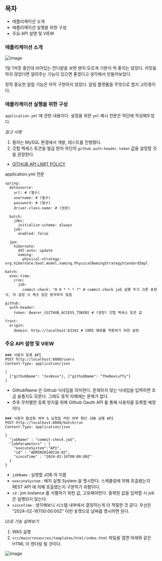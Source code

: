 ## 목차

- 애플리케이션 소개
- 애플리케이션 실행을 위한 구성
- 주요 API 설명 및 VIEW 


### 애플리케이션 소개

![image](https://github.com/JxxHxxx/ca/assets/87173870/79ea2de7-f0a7-4227-93cb-a9691f8306ed)

1일 1커밋 중인데 비어있는 잔디밭을 보면 왠지 모르게 기분이 썩 좋지는 않았다. 커밋을 하지 않았다면 알려주는 기능이 있으면 좋겠다고 생각해서 만들어보았다.   


      
정작 중요한 알림 기능은 아직 구현하지 않았다. 알림 플랫폼을 무엇으로 할지 고민중이다. 


### 애플리케이션 실행을 위한 구성

`application.yml` 에 관한 내용이다. 설정을 위한 `yml` 예시 전문은 하단에 작성해두었다.

*참고 사항*
1. 필자는 MySQL 환경에서 개발, 테스트를 진행했다.
2. 깃헙 엑세스 토큰을 발급 받아 하단의 `github.auth-header.token` 값을 설정할 것을 권장한다.
  - [GITHUB API LIMIT POLICY](https://github.com/JxxHxxx/ca/blob/master/src/main/resources/document/github-api.md)

application.yml 전문

```
spring:
  datasource:
    url: # (필수)
    username: # (필수)
    password: # (필수)
    driver-class-name: # (권장)

  batch:
    jdbc:
      initialize-schema: always
    job:
      enabled: false

  jpa:
    hibernate:
      ddl-auto: update
      naming:
        physical-strategy: org.hibernate.boot.model.naming.PhysicalNamingStrategyStandardImpl

batch:
  exec-time:
    cron:
      job:
        commit-check: "0 0 * * * ?" # commit-check job 실행 주기 크론 표현식, 미 설정 시 쿼츠 잡은 동작하지 않음

github:
  auth-header:
    token: Bearer_{GITHUB_ACCESS_TOKEN} # (권장) 깃헙 엑세스 토큰 값

front:
  origin:
    domain: http://localhost:63342 # CORS 예외를 적용하기 위한 설정
```


### 주요 API 설명 및 VIEW 

```
### 사용자 등록 API
POST http://localhost:8080/users
Content-Type: application/json

[
  {"githubName": "JxxHxxx"}, {"githubName": "TheDevLuffy"}
]
```
- GithubName 은 Github 닉네임을 의미한다. 존재하지 않는 닉네임을 입력하면 조금 슬플지도 모른다. 그래도 동작 자체에는 문제가 없다.
- 추후 무차별한 등록 방지를 위해 Github Oauth API 를 통해 사용자를 등록할 예정이다.


```
### 사용자 활성화 여부 & 요청일 커밋 여부 확인 JOB 실행 API
POST http://localhost:8080/batch/run
Content-Type: application/json

{
  "jobName" : "commit-check.job",
  "jobParameters" : {
    "executeSystem":"API",
    "id" : "ADMIN20240216-02",
    "sinceTime" : "2024-02-16T00:00:00Z"
  }
}
```
- `jobName` : 실행할 JOB 의 이름
- `executeSystem` : 배치 실행 System 을 명시한다. 스케줄링에 의해 호출됐는지 REST API 에 의해 호출됐는지 구분하기 위함이다.
- `id` : jon instance 를 식별하기 위한 값, 고유해야한다. 중복된 값을 입력할 시 job은 실행되지 않는다.
- `sinceTime` : 생각해보니 시스템 내부에서 결정하는게 더 적절한 것 같다. 우선은 "2024-02-16T00:00:00Z" 이런 포멧으로 날짜를 명시하면 된다. 


*UI로 기능 살펴보기*

1. WAS 실행
2. `src/main/resources/templates/html/index.html` 파일을 열면 아래와 같은 HTML 이 랜더링 될 것이다.

![image](https://github.com/JxxHxxx/ca/assets/87173870/d5597f33-faf1-4a54-86cd-de07bdeb636c)


